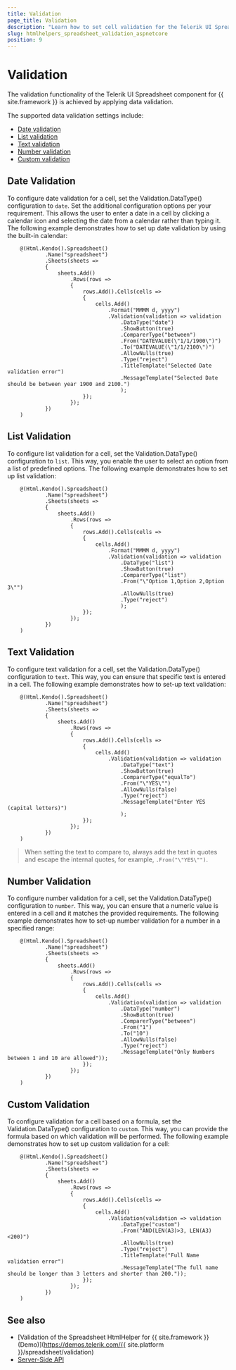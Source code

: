 ```yaml
---
title: Validation
page_title: Validation
description: "Learn how to set cell validation for the Telerik UI Spreadsheet component for {{ site.framework }}."
slug: htmlhelpers_spreadsheet_validation_aspnetcore
position: 9
---
```


# Validation

The validation functionality of the Telerik UI Spreadsheet component for {{ site.framework }} is achieved by applying data validation.

The supported data validation settings include:
 * [Date validation](#date-validation)
 * [List validation](#list-validation)
 * [Text validation](#text-validation) 
 * [Number validation](#number-validation)
 * [Custom validation](#custom-validation)

## Date Validation

To configure date validation for a cell, set the Validation.DataType() configuration to `date`. Set the additional configuration options per your requirement. This allows the user to enter a date in a cell by clicking a calendar icon and selecting the date from a calendar rather than typing it. The following example demonstrates how to set up date validation by using the built-in calendar:

```HtmlHelper
    @(Html.Kendo().Spreadsheet()
            .Name("spreadsheet")
            .Sheets(sheets =>
            {
                sheets.Add()
                    .Rows(rows =>
                    {
                        rows.Add().Cells(cells =>
                        {
                            cells.Add()
                                .Format("MMMM d, yyyy")
                                .Validation(validation => validation
                                    .DataType("date")
                                    .ShowButton(true)
                                    .ComparerType("between")
                                    .From("DATEVALUE(\"1/1/1900\")")
                                    .To("DATEVALUE(\"1/1/2100\")")
                                    .AllowNulls(true)
                                    .Type("reject")
                                    .TitleTemplate("Selected Date validation error")
                                    .MessageTemplate("Selected Date should be between year 1900 and 2100.")
                                    );
                        });
                    });
            })
    )
```

## List Validation

To configure list validation for a cell, set the Validation.DataType() configuration to `list`. This way, you enable the user to select an option from a list of predefined options. The following example demonstrates how to set up list validation:

```HtmlHelper
    @(Html.Kendo().Spreadsheet()
            .Name("spreadsheet")
            .Sheets(sheets =>
            {
                sheets.Add()
                    .Rows(rows =>
                    {
                        rows.Add().Cells(cells =>
                        {
                            cells.Add()
                                .Format("MMMM d, yyyy")
                                .Validation(validation => validation
                                    .DataType("list")
                                    .ShowButton(true)
                                    .ComparerType("list")
                                    .From("\"Option 1,Option 2,Option 3\"")
                                    .AllowNulls(true)
                                    .Type("reject")
                                    );
                        });
                    });
            })
    )
```

## Text Validation

To configure text validation for a cell, set the Validation.DataType() configuration to `text`. This way, you can ensure that specific text is entered in a cell. The following example demonstrates how to set-up text validation:

```HtmlHelper
    @(Html.Kendo().Spreadsheet()
            .Name("spreadsheet")
            .Sheets(sheets =>
            {
                sheets.Add()
                    .Rows(rows =>
                    {
                        rows.Add().Cells(cells =>
                        {
                            cells.Add()
                                .Validation(validation => validation
                                    .DataType("text")
                                    .ShowButton(true)
                                    .ComparerType("equalTo")
                                    .From("\"YES\"")
                                    .AllowNulls(false)
                                    .Type("reject")
                                    .MessageTemplate("Enter YES (capital letters)")
                                    );
                        });
                    });
            })
    )
```

> When setting the text to compare to, always add the text in quotes and escape the internal quotes, for example, `.From("\"YES\"")`.

## Number Validation

To configure number validation for a cell, set the Validation.DataType() configuration to `number`. This way, you can ensure that a numeric value is entered in a cell and it matches the provided requirements. The following example demonstrates how to set-up number validation for a number in a specified range:

```HtmlHelper
    @(Html.Kendo().Spreadsheet()
            .Name("spreadsheet")
            .Sheets(sheets =>
            {
                sheets.Add()
                    .Rows(rows =>
                    {
                        rows.Add().Cells(cells =>
                        {
                            cells.Add()
                                .Validation(validation => validation
                                    .DataType("number")
                                    .ShowButton(true)
                                    .ComparerType("between")
                                    .From("1")
                                    .To("10")
                                    .AllowNulls(false)
                                    .Type("reject")
                                    .MessageTemplate("Only Numbers between 1 and 10 are allowed"));
                        });
                    });
            })
    )
```

## Custom Validation

To configure validation for a cell based on a formula, set the Validation.DataType() configuration to `custom`. This way, you can provide the formula based on which validation will be performed. The following example demonstrates how to set up custom validation for a cell:

```HtmlHelper
    @(Html.Kendo().Spreadsheet()
            .Name("spreadsheet")
            .Sheets(sheets =>
            {
                sheets.Add()
                    .Rows(rows =>
                    {
                        rows.Add().Cells(cells =>
                        {
                            cells.Add()
                                .Validation(validation => validation
                                    .DataType("custom")
                                    .From("AND(LEN(A3)>3, LEN(A3)<200)")
                                    .AllowNulls(true)
                                    .Type("reject")
                                    .TitleTemplate("Full Name validation error")
                                    .MessageTemplate("The full name should be longer than 3 letters and shorter than 200."));
                        });
                    });
            })
    )
```

## See also
* [Validation of the Spreadsheet HtmlHelper for {{ site.framework }} (Demo)](https://demos.telerik.com/{{ site.platform }}/spreadsheet/validation)
* [Server-Side API](/api/spreadsheet)
